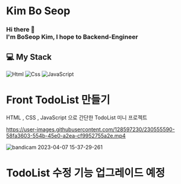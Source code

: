 # Kim Bo Seop 
### Hi there 👋 </br>I'm BoSeop Kim, I hope to Backend-Engineer

## 💻 My Stack 
<img alt="Html" src ="https://img.shields.io/badge/HTML5-E34F26.svg?&style=for-the-badge&logo=HTML5&logoColor=white"/> <img alt="Css" src ="https://img.shields.io/badge/CSS3-1572B6.svg?&style=for-the-badge&logo=CSS3&logoColor=white"/> <img alt="JavaScript" src ="https://img.shields.io/badge/JavaScriipt-F7DF1E.svg?&style=for-the-badge&logo=JavaScript&logoColor=black"/>  


# Front TodoList 만들기 
HTML , CSS , JavaScript 으로 간단한 TodoList 미니 프로젝트  

https://user-images.githubusercontent.com/128597230/230555590-58fa3603-554b-45e0-a2ea-cf9952755a2e.mp4

![bandicam 2023-04-07 15-37-29-261](https://user-images.githubusercontent.com/128597230/230555624-4c1ce4b8-fdfb-486f-957a-564179faf68a.jpg)


# TodoList 수정 기능 업그레이드 예정 










